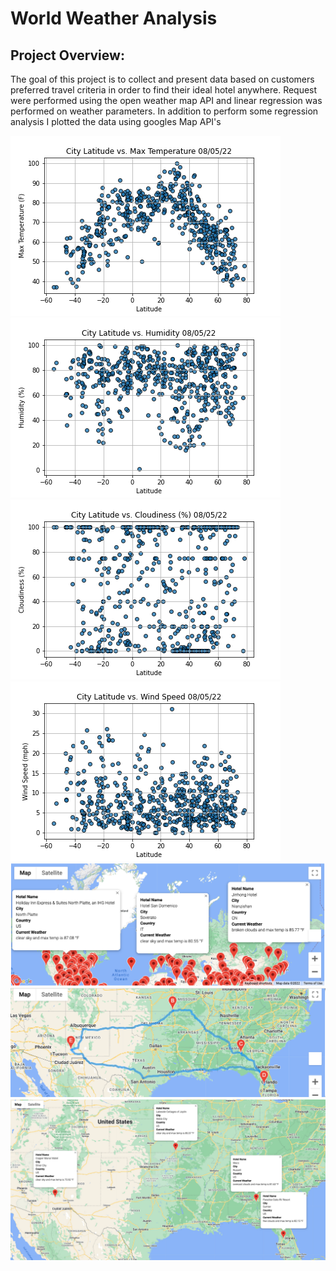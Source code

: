# World Weather Analysis

## Project Overview:

The goal of this project is to collect and present data based on customers preferred travel criteria in order to find their ideal hotel anywhere.  Request were performed using the open weather map API and linear regression was performed on weather parameters.
In addition to perform some regression analysis I plotted the data using googles Map API's

![weather_data](World_Weather_Analysis/weather_data/Fig1.png)
![weather_data](World_Weather_Analysis/weather_data/Fig2.png)
![weather_data](World_Weather_Analysis/weather_data/Fig3.png)
![weather_data](World_Weather_Analysis/weather_data/Fig4.png)
![Vacation_Search](World_Weather_Analysis/Vacation_Search/WeatherPy_vacation_map.png)
![Vacation_Itinerary](World_Weather_Analysis/Vacation_Itinerary/WeatherPy_travel_map.png)
![Vacation_Itinerary](World_Weather_Analysis/Vacation_Itinerary/WeatherPy_travel_map_markers.png)
